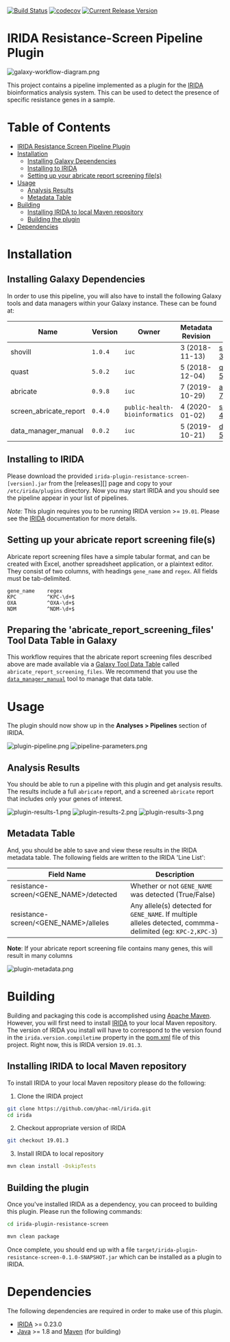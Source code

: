 [![Build Status](https://travis-ci.org/Public-Health-Bioinformatics/irida-plugin-resistance-screen.svg?branch=master)](https://travis-ci.org/Public-Health-Bioinformatics/irida-plugin-resistance-screen)
[![codecov](https://codecov.io/gh/Public-Health-Bioinformatics/irida-plugin-resistance-screen/branch/master/graph/badge.svg)](https://codecov.io/gh/Public-Health-Bioinformatics/irida-plugin-resistance-screen)
[![Current Release Version](https://img.shields.io/github/release/Public-Health-Bioinformatics/irida-plugin-resistance-screen.svg)](https://github.com/Public-Health-Bioinformatics/irida-plugin-resistance-screen/releases)

# IRIDA Resistance-Screen Pipeline Plugin

![galaxy-workflow-diagram.png][]

This project contains a pipeline implemented as a plugin for the [IRIDA][] bioinformatics analysis system. 
This can be used to detect the presence of specific resistance genes in a sample.

# Table of Contents

   * [IRIDA Resistance Screen Pipeline Plugin](#irida-resistance-screen-pipeline-plugin)
   * [Installation](#installation)
      * [Installing Galaxy Dependencies](#installing-galaxy-dependencies)
      * [Installing to IRIDA](#installing-to-irida)
      * [Setting up your abricate report screening file(s)](#setting-up-your-abricate-report-screening-files)
   * [Usage](#usage)
      * [Analysis Results](#analysis-results)
      * [Metadata Table](#metadata-table)
   * [Building](#building)
      * [Installing IRIDA to local Maven repository](#installing-irida-to-local-maven-repository)
      * [Building the plugin](#building-the-plugin)
   * [Dependencies](#dependencies)

# Installation

## Installing Galaxy Dependencies

In order to use this pipeline, you will also have to install the following Galaxy tools and data 
managers within your Galaxy instance. These can be found at:

| Name                               | Version         | Owner                          | Metadata Revision | Galaxy Toolshed Link                                                                                                                              |
|------------------------------------|-----------------|------------------------------- |-------------------|---------------------------------------------------------------------------------------------------------------------------------------------------|
| shovill                            | `1.0.4`         | `iuc`                          | 3 (2018-11-13)    | [shovill-3:865119fcb694](https://toolshed.g2.bx.psu.edu/view/iuc/shovill/865119fcb694)                                                            |
| quast                              | `5.0.2`         | `iuc`                          | 5 (2018-12-04)    | [quast-5:81df4950d65b](https://toolshed.g2.bx.psu.edu/view/iuc/quast/81df4950d65b)                                                                |
| abricate                           | `0.9.8`         | `iuc`                          | 7 (2019-10-29)    | [abricate-7:4efdca267d51](https://toolshed.g2.bx.psu.edu/view/iuc/abricate/4efdca267d51)                                                          |
| screen_abricate_report             | `0.4.0`         | `public-health-bioinformatics` | 4 (2020-01-02)    | [screen_abricate_report-4:22247b1a59d5](https://toolshed.g2.bx.psu.edu/view/public-health-bioinformatics/screen_abricate_report/22247b1a59d5)     |
| data_manager_manual                | `0.0.2`         | `iuc`                          | 5 (2019-10-21)    | [data_manager_manual-5:744f607fac50](https://toolshed.g2.bx.psu.edu/view/iuc/data_manager_manual/744f607fac50)                                    |

## Installing to IRIDA

Please download the provided `irida-plugin-resistance-screen-[version].jar` from the [releases][] page and copy to your 
`/etc/irida/plugins` directory.  Now you may start IRIDA and you should see the pipeline appear in your list of pipelines.

*Note:* This plugin requires you to be running IRIDA version >= `19.01`. Please see the [IRIDA][] documentation for more details.

## Setting up your abricate report screening file(s)

Abricate report screening files have a simple tabular format, and can be created with Excel, another spreadsheet application,
or a plaintext editor. They consist of two columns, with headings `gene_name` and `regex`. All fields must be tab-delimited.

```
gene_name    regex
KPC          ^KPC-\d+$
OXA          ^OXA-\d+$
NDM          ^NDM-\d+$
```

## Preparing the 'abricate_report_screening_files' Tool Data Table in Galaxy

This workflow requires that the abricate report screening files described above are made available via a 
[Galaxy Tool Data Table](https://galaxyproject.org/admin/tools/data-tables/) called `abricate_report_screening_files`.
We recommend that you use the [`data_manager_manual`](https://github.com/galaxyproject/tools-iuc/tree/master/data_managers/data_manager_manual) 
tool to manage that data table.

# Usage

The plugin should now show up in the **Analyses > Pipelines** section of IRIDA.

![plugin-pipeline.png][]
![pipeline-parameters.png][]

## Analysis Results

You should be able to run a pipeline with this plugin and get analysis results. The results include a full `abricate` 
report, and a screened `abricate` report that includes only your genes of interest.

![plugin-results-1.png][]
![plugin-results-2.png][]
![plugin-results-3.png][]

## Metadata Table

And, you should be able to save and view these results in the IRIDA metadata table. The following fields are written to
the IRIDA 'Line List':

| Field Name                                 | Description                                                                                                |
|--------------------------------------------|------------------------------------------------------------------------------------------------------------|
| resistance-screen/<GENE_NAME>/detected     | Whether or not `GENE_NAME` was detected (True/False)                                                       |
| resistance-screen/<GENE_NAME>/alleles      | Any allele(s) detected for `GENE_NAME`. If multiple alleles detected, commma-delimited (eg: `KPC-2,KPC-3`) |

**Note**: If your abricate report screening file contains many genes, this will result in many columns 

![plugin-metadata.png][]

# Building

Building and packaging this code is accomplished using [Apache Maven][maven]. However, you will first need to install [IRIDA][] to your local Maven repository. The version of IRIDA you install will have to correspond to the version found in the `irida.version.compiletime` property in the [pom.xml][] file of this project. Right now, this is IRIDA version `19.01.3`.

## Installing IRIDA to local Maven repository

To install IRIDA to your local Maven repository please do the following:

1. Clone the IRIDA project

```bash
git clone https://github.com/phac-nml/irida.git
cd irida
```

2. Checkout appropriate version of IRIDA

```bash
git checkout 19.01.3
```

3. Install IRIDA to local repository

```bash
mvn clean install -DskipTests
```

## Building the plugin

Once you've installed IRIDA as a dependency, you can proceed to building this plugin. Please run the following commands:

```bash
cd irida-plugin-resistance-screen

mvn clean package
```

Once complete, you should end up with a file `target/irida-plugin-resistance-screen-0.1.0-SNAPSHOT.jar` which can be installed as a plugin to IRIDA.

# Dependencies

The following dependencies are required in order to make use of this plugin.

* [IRIDA][] >= 0.23.0
* [Java][] >= 1.8 and [Maven][maven] (for building)

[maven]: https://maven.apache.org/
[IRIDA]: http://irida.ca/
[Galaxy]: https://galaxyproject.org/
[Java]: https://www.java.com/
[irida-pipeline]: https://irida.corefacility.ca/documentation/developer/tools/pipelines/
[irida-pipeline-galaxy]: https://irida.corefacility.ca/documentation/developer/tools/pipelines/#galaxy-workflow-development
[irida-wf-ga2xml]: https://github.com/phac-nml/irida-wf-ga2xml
[pom.xml]: pom.xml
[workflows-dir]: src/main/resources/workflows
[workflow-structure]: src/main/resources/workflows/0.1.0/irida_workflow_structure.ga
[example-plugin-java]: src/main/java/ca/corefacility/bioinformatics/irida/plugins/ExamplePlugin.java
[irida-plugin-java]: https://github.com/phac-nml/irida/tree/development/src/main/java/ca/corefacility/bioinformatics/irida/plugins/IridaPlugin.java
[irida-updater]: src/main/java/ca/corefacility/bioinformatics/irida/plugins/ExamplePluginUpdater.java
[irida-setup]: https://irida.corefacility.ca/documentation/administrator/index.html
[properties]: https://en.wikipedia.org/wiki/.properties
[messages]: src/main/resources/workflows/0.1.0/messages_en.properties
[maven-min-pom]: https://maven.apache.org/guides/introduction/introduction-to-the-pom.html#Minimal_POM
[pf4j-start]: https://pf4j.org/doc/getting-started.html
[plugin-results-1.png]: doc/images/plugin-results-1.png
[plugin-results-2.png]: doc/images/plugin-results-2.png
[plugin-results-3.png]: doc/images/plugin-results-3.png
[plugin-pipeline.png]: doc/images/plugin-pipeline.png
[plugin-metadata.png]: doc/images/plugin-metadata.png
[pipeline-parameters.png]: doc/images/pipeline-parameters.png
[example-plugin-save-results.png]: doc/images/example-plugin-save-results.png
[galaxy-workflow-diagram.png]: doc/images/galaxy-workflow-diagram.png
